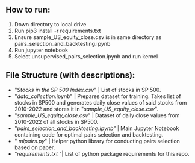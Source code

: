 ## How to run:

1. Down directory to local drive
2. Run pip3 install -r requirements.txt
3. Ensure sample_US_equity_close.csv is in same directory as pairs_selection_and_backtesting.ipynb
4. Run jupyter notebook
5. Select unsupervised_pairs_selection.ipynb and run kernel

## File Structure (with descriptions):

-   "_Stocks in the SP 500 Index.csv_" | List of stocks in SP 500.
-   "_data_collection.ipynb_" | Prepares dataset for training. Takes list of stocks in SP500 and generates daily close values of said stocks from 2010-2022 and stores it in "_sample_US_equity_close.csv_".
-   "_sample_US_equity_close.csv_" | Dataset of daily close values from 2010-2022 of all stocks in SP500.
-   "_pairs_selection_and_backtesting.ipynb_" | Main Jupyter Notebook containing code for optimal pairs selection and backtesting.
-   " _mlpairs.py_" | Helper python library for conducting pairs selection based on paper.
-   "_requirements.txt_ "| List of python package requirements for this repo.
